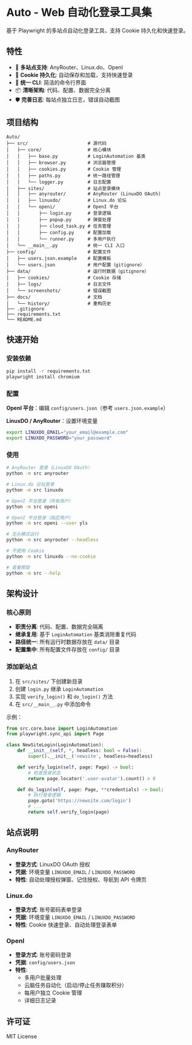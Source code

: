 # Auto - Web 自动化登录工具集

基于 Playwright 的多站点自动化登录工具，支持 Cookie 持久化和快速登录。

## 特性

- 🎯 **多站点支持**: AnyRouter、Linux.do、OpenI
- 🍪 **Cookie 持久化**: 自动保存和加载，支持快速登录
- 🔧 **统一 CLI**: 简洁的命令行界面
- 📦 **清晰架构**: 代码、配置、数据完全分离
- 🛡️ **完善日志**: 每站点独立日志，错误自动截图

## 项目结构

```
Auto/
├── src/                      # 源代码
│   ├── core/                 # 核心模块
│   │   ├── base.py           # LoginAutomation 基类
│   │   ├── browser.py        # 浏览器管理
│   │   ├── cookies.py        # Cookie 管理
│   │   ├── paths.py          # 统一路径管理
│   │   └── logger.py         # 日志配置
│   ├── sites/                # 站点登录模块
│   │   ├── anyrouter/        # AnyRouter (LinuxDO OAuth)
│   │   ├── linuxdo/          # Linux.do 论坛
│   │   └── openi/            # OpenI 平台
│   │       ├── login.py      # 登录逻辑
│   │       ├── popup.py      # 弹窗处理
│   │       ├── cloud_task.py # 任务管理
│   │       ├── config.py     # 配置加载
│   │       └── runner.py     # 多用户执行
│   └── __main__.py           # 统一 CLI 入口
├── config/                   # 配置文件
│   ├── users.json.example    # 配置模板
│   └── users.json            # 用户配置（gitignore）
├── data/                     # 运行时数据（gitignore）
│   ├── cookies/              # Cookie 存储
│   ├── logs/                 # 日志文件
│   └── screenshots/          # 错误截图
├── docs/                     # 文档
│   └── history/              # 重构历史
├── .gitignore
├── requirements.txt
└── README.md
```

## 快速开始

### 安装依赖

```bash
pip install -r requirements.txt
playwright install chromium
```

### 配置

**OpenI 平台**：编辑 `config/users.json`（参考 `users.json.example`）

**LinuxDO / AnyRouter**：设置环境变量
```bash
export LINUXDO_EMAIL="your_email@example.com"
export LINUXDO_PASSWORD="your_password"
```

### 使用

```bash
# AnyRouter 登录（LinuxDO OAuth）
python -m src anyrouter

# Linux.do 论坛登录
python -m src linuxdo

# OpenI 平台登录（所有用户）
python -m src openi

# OpenI 平台登录（指定用户）
python -m src openi --user yls

# 无头模式运行
python -m src anyrouter --headless

# 不使用 Cookie
python -m src linuxdo --no-cookie

# 查看帮助
python -m src --help
```

## 架构设计

### 核心原则

- **职责分离**: 代码、配置、数据完全隔离
- **继承复用**: 基于 `LoginAutomation` 基类消除重复代码
- **路径统一**: 所有运行时数据存放在 `data/` 目录
- **配置集中**: 所有配置文件存放在 `config/` 目录

### 添加新站点

1. 在 `src/sites/` 下创建新目录
2. 创建 `login.py` 继承 `LoginAutomation`
3. 实现 `verify_login()` 和 `do_login()` 方法
4. 在 `src/__main__.py` 中添加命令

示例：

```python
from src.core.base import LoginAutomation
from playwright.sync_api import Page

class NewSiteLogin(LoginAutomation):
    def __init__(self, *, headless: bool = False):
        super().__init__('newsite', headless=headless)

    def verify_login(self, page: Page) -> bool:
        # 检查登录状态
        return page.locator('.user-avatar').count() > 0

    def do_login(self, page: Page, **credentials) -> bool:
        # 执行登录逻辑
        page.goto('https://newsite.com/login')
        # ...
        return self.verify_login(page)
```

## 站点说明

### AnyRouter
- **登录方式**: LinuxDO OAuth 授权
- **凭据**: 环境变量 `LINUXDO_EMAIL` / `LINUXDO_PASSWORD`
- **特性**: 自动处理授权弹窗、记住授权、导航到 API 令牌页

### Linux.do
- **登录方式**: 账号密码表单登录
- **凭据**: 环境变量 `LINUXDO_EMAIL` / `LINUXDO_PASSWORD`
- **特性**: Cookie 快速登录、自动处理登录表单

### OpenI
- **登录方式**: 账号密码登录
- **凭据**: `config/users.json`
- **特性**:
  - 多用户批量处理
  - 云脑任务自动化（启动/停止任务赚取积分）
  - 每用户独立 Cookie 管理
  - 详细日志记录

## 许可证

MIT License
